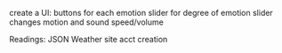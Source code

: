 create a UI:
buttons for each emotion
slider for degree of emotion
	slider changes motion and sound speed/volume


Readings:
JSON
Weather site acct creation
